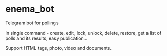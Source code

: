 # enema_bot
Telegram bot for pollings

In single command - create, edit, lock, unlock, delete, restore, get a list of polls and its results, easy publication...

Support HTML tags, photo, video and documents.
